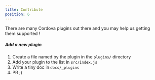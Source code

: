 ```yaml
---
title: Contribute
position: 6
---
```


There are many Cordova plugins out there and you may help us getting them supported !

##### Add a new plugin

1. Create a file named by the plugin in the `plugins/` directory
1. Add your plugin to the list in `src/index.js`
1. Write a tiny doc in `docs/_plugins`
1. PR ;)
